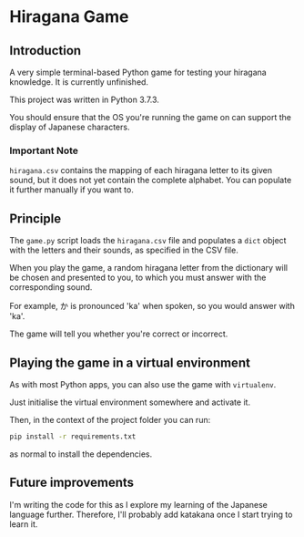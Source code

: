 # Hiragana Game
## Introduction
A very simple terminal-based Python game for testing your hiragana knowledge. It is currently unfinished.

This project was written in Python 3.7.3.

You should ensure that the OS you're running the game on can support the display of Japanese characters.

### Important Note
```hiragana.csv``` contains the mapping of each hiragana letter to its given sound, but it does not yet contain the complete alphabet. You can populate it further manually if you want to.

## Principle
The ```game.py``` script loads the ```hiragana.csv``` file and populates a ```dict``` object with the letters and their sounds, as specified in the CSV file.

When you play the game, a random hiragana letter from the dictionary will be chosen and presented to you, to which you must answer with the corresponding sound.

For example, か is pronounced 'ka' when spoken, so you would answer with 'ka'.

The game will tell you whether you're correct or incorrect.

## Playing the game in a virtual environment
As with most Python apps, you can also use the game with ```virtualenv```.

Just initialise the virtual environment somewhere and activate it.

Then, in the context of the project folder you can run:
```bash
pip install -r requirements.txt
```
as normal to install the dependencies.

## Future improvements
I'm writing the code for this as I explore my learning of the Japanese language further. Therefore, I'll probably add katakana once I start trying to learn it.
